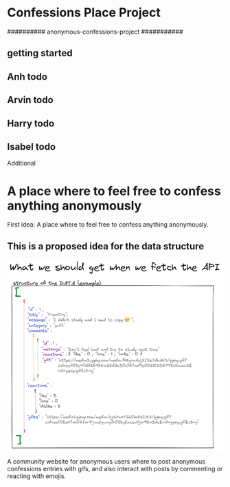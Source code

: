 
# Confessions Place Project

########## anonymous-confessions-project ###########

getting started
----------------------------------------------------
Anh todo
----------------------------------------------------
Arvin todo
----------------------------------------------------
Harry todo
----------------------------------------------------
Isabel todo
----------------------------------------------------
Additional


# A place where to feel free to confess anything anonymously


First idea: A place where to feel free to confess anything anonymously.

## This is a proposed idea for the data structure
![data structure](./Documentation/data%20structure2.png "proposed data structure")

A community website for anonymous users where to post anonymous confessions entries with gifs, and also interact with posts by commenting or reacting with emojis.


